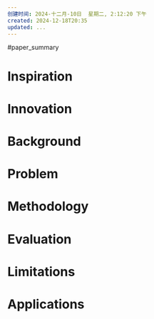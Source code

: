 ```yaml
---
创建时间: 2024-十二月-10日  星期二, 2:12:20 下午
created: 2024-12-18T20:35
updated: ...
---
```

#paper_summary 

# Inspiration



# Innovation



# Background



# Problem



# Methodology



# Evaluation



# Limitations



# Applications